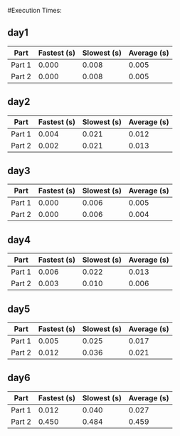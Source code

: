 #Execution Times:

## day1
| Part | Fastest (s) | Slowest (s) | Average (s) |
| ---- | ------------ | ------------ | ------------ |
| Part 1 | 0.000 | 0.008 | 0.005 |
| Part 2 | 0.000 | 0.008 | 0.005 |


## day2
| Part | Fastest (s) | Slowest (s) | Average (s) |
| ---- | ------------ | ------------ | ------------ |
| Part 1 | 0.004 | 0.021 | 0.012 |
| Part 2 | 0.002 | 0.021 | 0.013 |


## day3
| Part | Fastest (s) | Slowest (s) | Average (s) |
| ---- | ------------ | ------------ | ------------ |
| Part 1 | 0.000 | 0.006 | 0.005 |
| Part 2 | 0.000 | 0.006 | 0.004 |


## day4
| Part | Fastest (s) | Slowest (s) | Average (s) |
| ---- | ------------ | ------------ | ------------ |
| Part 1 | 0.006 | 0.022 | 0.013 |
| Part 2 | 0.003 | 0.010 | 0.006 |


## day5
| Part | Fastest (s) | Slowest (s) | Average (s) |
| ---- | ------------ | ------------ | ------------ |
| Part 1 | 0.005 | 0.025 | 0.017 |
| Part 2 | 0.012 | 0.036 | 0.021 |


## day6
| Part | Fastest (s) | Slowest (s) | Average (s) |
| ---- | ------------ | ------------ | ------------ |
| Part 1 | 0.012 | 0.040 | 0.027 |
| Part 2 | 0.450 | 0.484 | 0.459 |


